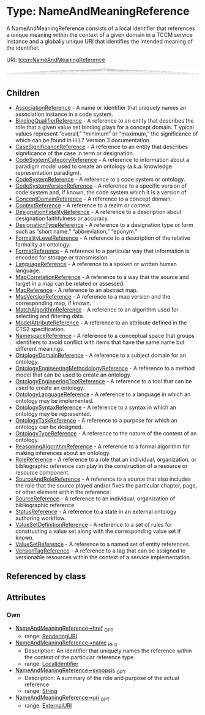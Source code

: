 
# Type: NameAndMeaningReference


A NameAndMeaningReference consists of a local identifier that references a unique meaning within the context of a given domain in a TCCM service instance and a globally unique URI that identifies the intended meaning of the identifier.

URI: [tccm:NameAndMeaningReference](https://hotecosystem.org/tccm/NameAndMeaningReference)


![img](images/NameAndMeaningReference.svg)

## Children

 * [AssociationReference](AssociationReference.md) - A name or identifier that uniquely names an association instance in a code system.
 * [BindingQualifierReference](BindingQualifierReference.md) - A reference to an entity that describes the role that a given value set binding plays for a concept domain. T ypical values represent “overall,” “minimum” or “maximum,” the significance of which can be found in H L7 Version 3 documentation.
 * [CaseSignificanceReference](CaseSignificanceReference.md) - A reference to an entity that describes significance of the case in term or designation.
 * [CodeSystemCategoryReference](CodeSystemCategoryReference.md) - A reference to information about a paradigm model used to create an ontology (a.k.a. knowledge representation paradigm).
 * [CodeSystemReference](CodeSystemReference.md) - A reference to a code system or ontology.
 * [CodeSystemVersionReference](CodeSystemVersionReference.md) - A reference to a specific version of code system and, if known, the code system which it is a version of.
 * [ConceptDomainReference](ConceptDomainReference.md) - A reference to a concept domain.
 * [ContextReference](ContextReference.md) - A reference to a realm or context.
 * [DesignationFidelityReference](DesignationFidelityReference.md) - A reference to a description about designation faithfulness or accuracy.
 * [DesignationTypeReference](DesignationTypeReference.md) - A reference to a designation type or form such as “short name,” “abbreviation,” “eponym.”
 * [FormalityLevelReference](FormalityLevelReference.md) - A reference to a description of the relative formality an ontology.
 * [FormatReference](FormatReference.md) - A reference to a particular way that information is encoded for storage or transmission.
 * [LanguageReference](LanguageReference.md) - A reference to a spoken or written human language.
 * [MapCorrelationReference](MapCorrelationReference.md) - A reference to a way that the source and target in a map can be related or assessed.
 * [MapReference](MapReference.md) - A reference to an abstract map.
 * [MapVersionReference](MapVersionReference.md) - A reference to a map version and the corresponding map, if known.
 * [MatchAlgorithmReference](MatchAlgorithmReference.md) - A reference to an algorithm used for selecting and filtering data.
 * [ModelAttributeReference](ModelAttributeReference.md) - A reference to an attribute defined in the CTS2 specification.
 * [NamespaceReference](NamespaceReference.md) - A reference to a conceptual space that groups identifiers to avoid conflict with items that have the same name but different meanings.
 * [OntologyDomainReference](OntologyDomainReference.md) - A reference to a subject domain for an ontology.
 * [OntologyEngineeringMethodologyReference](OntologyEngineeringMethodologyReference.md) - A reference to a method model that can be used to create an ontology.
 * [OntologyEngineeringToolReference](OntologyEngineeringToolReference.md) - A reference to a tool that can be used to create an ontology.
 * [OntologyLanguageReference](OntologyLanguageReference.md) - A reference to a language in which an ontology may be implemented.
 * [OntologySyntaxReference](OntologySyntaxReference.md) - A reference to a syntax in which an ontology may be represented.
 * [OntologyTaskReference](OntologyTaskReference.md) - A reference to a purpose for which an ontology can be designed.
 * [OntologyTypeReference](OntologyTypeReference.md) - A reference to the nature of the content of an ontology.
 * [ReasoningAlgorithmReference](ReasoningAlgorithmReference.md) - A reference to a formal algorithm for making inferences about an ontology.
 * [RoleReference](RoleReference.md) - A reference to a role that an individual, organization, or bibliographic reference can play in the construction of a resource or resource component.
 * [SourceAndRoleReference](SourceAndRoleReference.md) - A reference to a source that also includes the role that the source played and/or fixes the particular chapter, page, or other element within the reference.
 * [SourceReference](SourceReference.md) - A reference to an individual, organization of bibliographic reference.
 * [StatusReference](StatusReference.md) - A reference to a state in an external ontology authoring workflow.
 * [ValueSetDefinitionReference](ValueSetDefinitionReference.md) - A reference to a set of rules for constructing a value set along with the corresponding value set if known.
 * [ValueSetReference](ValueSetReference.md) - A reference to a named set of entity references.
 * [VersionTagReference](VersionTagReference.md) - A reference to a tag that can be assigned to versionable resources within the context of a service implementation.

## Referenced by class


## Attributes


### Own

 * [NameAndMeaningReference➞href](NameAndMeaningReference_href.md)  <sub>OPT</sub>
    * range: [RenderingURI](types/RenderingURI.md)
 * [NameAndMeaningReference➞name](NameAndMeaningReference_name.md)  <sub>REQ</sub>
    * Description: An identifier that uniquely names the reference within the context of the particular reference type.
    * range: [LocalIdentifier](types/LocalIdentifier.md)
 * [NameAndMeaningReference➞synopsis](NameAndMeaningReference_synopsis.md)  <sub>OPT</sub>
    * Description: A summary of the role and purpose of the actual reference
    * range: [String](types/String.md)
 * [NameAndMeaningReference➞uri](NameAndMeaningReference_uri.md)  <sub>OPT</sub>
    * range: [ExternalURI](types/ExternalURI.md)
